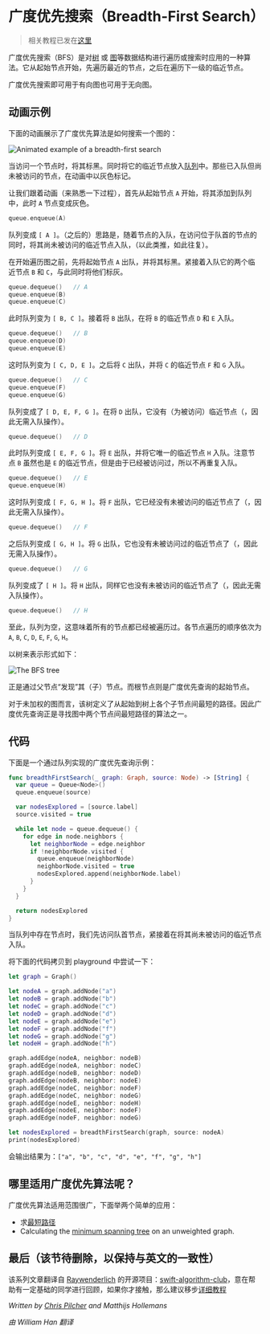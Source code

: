 # 广度优先搜索（Breadth-First Search）

> 相关教程已发在[这里](https://www.raywenderlich.com/155801/swift-algorithm-club-swift-breadth-first-search)

广度优先搜索（BFS）是对[树](../Tree/) 或 [图](../Graph/)等数据结构进行遍历或搜索时应用的一种算法。它从起始节点开始，先遍历最近的节点，之后在遍历下一级的临近节点。

广度优先搜索即可用于有向图也可用于无向图。

## 动画示例

下面的动画展示了广度优先算法是如何搜索一个图的：

![Animated example of a breadth-first search](Images/AnimatedExample.gif)

当访问一个节点时，将其标黑。同时将它的临近节点放入[队列](../Queue/)中。那些已入队但尚未被访问的节点，在动画中以灰色标记。

让我们跟着动画（来熟悉一下过程），首先从起始节点 `A` 开始，将其添加到队列中，此时 `A` 节点变成灰色。

```swift
queue.enqueue(A)
```

队列变成 `[ A ]`。（之后的）思路是，随着节点的入队，在访问位于队首的节点的同时，将其尚未被访问的临近节点入队，（以此类推，如此往复）。

在开始遍历图之前，先将起始节点 `A` 出队，并将其标黑。紧接着入队它的两个临近节点 `B` 和 `C`，与此同时将他们标灰。

```swift
queue.dequeue()   // A
queue.enqueue(B)
queue.enqueue(C)
```

此时队列变为 `[ B, C ]`。接着将 `B` 出队，在将 `B` 的临近节点 `D` 和 `E` 入队。

```swift
queue.dequeue()   // B
queue.enqueue(D)
queue.enqueue(E)
```

这时队列变为 `[ C, D, E ]`。之后将 `C` 出队，并将 `C` 的临近节点 `F` 和 `G` 入队。

```swift
queue.dequeue()   // C
queue.enqueue(F)
queue.enqueue(G)
```

队列变成了 `[ D, E, F, G ]`。在将 `D` 出队，它没有（为被访问）临近节点（，因此无需入队操作）。

```swift
queue.dequeue()   // D
```

此时队列变成 `[ E, F, G ]`。将 `E` 出队，并将它唯一的临近节点 `H` 入队。注意节点 `B` 虽然也是 `E` 的临近节点，但是由于已经被访问过，所以不再重复入队。

```swift
queue.dequeue()   // E
queue.enqueue(H)
```

这时队列变成 `[ F, G, H ]`。将 `F` 出队，它已经没有未被访问的临近节点了（，因此无需入队操作）。

```swift
queue.dequeue()   // F
```

之后队列变成 `[ G, H ]`。将 `G` 出队，它也没有未被访问过的临近节点了（，因此无需入队操作）。

```swift
queue.dequeue()   // G
```

队列变成了 `[ H ]`。将 `H` 出队，同样它也没有未被访问的临近节点了（，因此无需入队操作）。

```swift
queue.dequeue()   // H
```
至此，队列为空，这意味着所有的节点都已经被遍历过。各节点遍历的顺序依次为 `A`, `B`, `C`, `D`, `E`, `F`, `G`, `H`。

以树来表示形式如下：

![The BFS tree](Images/TraversalTree.png)

正是通过父节点“发现”其（子）节点。而根节点则是广度优先查询的起始节点。

对于未加权的图而言，该树定义了从起始到树上各个子节点间最短的路径。因此广度优先查询正是寻找图中两个节点间最短路径的算法之一。

## 代码

下面是一个通过队列实现的广度优先查询示例：

```swift
func breadthFirstSearch(_ graph: Graph, source: Node) -> [String] {
  var queue = Queue<Node>()
  queue.enqueue(source)

  var nodesExplored = [source.label]
  source.visited = true

  while let node = queue.dequeue() {
    for edge in node.neighbors {
      let neighborNode = edge.neighbor
      if !neighborNode.visited {
        queue.enqueue(neighborNode)
        neighborNode.visited = true
        nodesExplored.append(neighborNode.label)
      }
    }
  }

  return nodesExplored
}
```

当队列中存在节点时，我们先访问队首节点，紧接着在将其尚未被访问的临近节点入队。

将下面的代码拷贝到 playground 中尝试一下：

```swift
let graph = Graph()

let nodeA = graph.addNode("a")
let nodeB = graph.addNode("b")
let nodeC = graph.addNode("c")
let nodeD = graph.addNode("d")
let nodeE = graph.addNode("e")
let nodeF = graph.addNode("f")
let nodeG = graph.addNode("g")
let nodeH = graph.addNode("h")

graph.addEdge(nodeA, neighbor: nodeB)
graph.addEdge(nodeA, neighbor: nodeC)
graph.addEdge(nodeB, neighbor: nodeD)
graph.addEdge(nodeB, neighbor: nodeE)
graph.addEdge(nodeC, neighbor: nodeF)
graph.addEdge(nodeC, neighbor: nodeG)
graph.addEdge(nodeE, neighbor: nodeH)
graph.addEdge(nodeE, neighbor: nodeF)
graph.addEdge(nodeF, neighbor: nodeG)

let nodesExplored = breadthFirstSearch(graph, source: nodeA)
print(nodesExplored)
```

会输出结果为：`["a", "b", "c", "d", "e", "f", "g", "h"]`
   
## 哪里适用广度优先算法呢？

广度优先算法适用范围很广，下面举两个简单的应用：

* 求[最短路径](../Shortest%20Path%20(Unweighted)/)
* Calculating the [minimum spanning tree](../Minimum%20Spanning%20Tree%20(Unweighted)/) on an unweighted graph.

## 最后（该节待删除，以保持与英文的一致性）

该系列文章翻译自 [Raywenderlich](https://www.raywenderlich.com) 的开源项目：[swift-algorithm-club](https://github.com/raywenderlich/swift-algorithm-club)，意在帮助有一定基础的同学进行回顾，如果你才接触，那么建议移步[详细教程](https://www.raywenderlich.com/155801/swift-algorithm-club-swift-breadth-first-search)

*Written by [Chris Pilcher](https://github.com/chris-pilcher) and Matthijs Hollemans*

*由 William Han 翻译*
